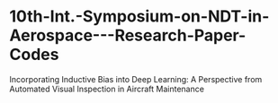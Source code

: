 # 10th-Int.-Symposium-on-NDT-in-Aerospace---Research-Paper-Codes
Incorporating Inductive Bias into Deep Learning: A Perspective from Automated Visual Inspection in Aircraft Maintenance
